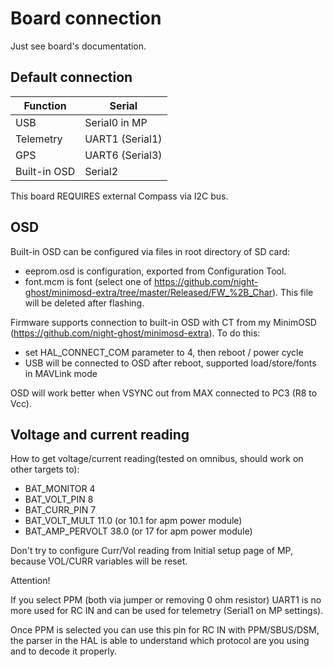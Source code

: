 # Board connection

Just see board's documentation.


## Default connection
| Function | Serial |
| ------ | ------ |
| USB | Serial0 in MP |
| Telemetry | UART1 (Serial1) |
| GPS | UART6 (Serial3) | 
| Built-in OSD | Serial2 |

This board REQUIRES external Compass via I2C bus. 

## OSD
Built-in OSD can be configured via files in root directory of SD card:
- eeprom.osd is configuration, exported from Configuration Tool.
- font.mcm is font (select one of https://github.com/night-ghost/minimosd-extra/tree/master/Released/FW_%2B_Char). This file will be deleted after flashing.

Firmware supports connection to built-in OSD with CT from my MinimOSD (https://github.com/night-ghost/minimosd-extra). To do this:
- set HAL_CONNECT_COM parameter to 4, then reboot / power cycle
- USB will be connected to OSD after reboot, supported load/store/fonts in MAVLink mode

OSD will work better when VSYNC out from MAX connected to PC3 (R8 to Vcc).

## Voltage and current reading

How to get voltage/current reading(tested on omnibus, should work on other targets to):
- BAT_MONITOR 4
- BAT_VOLT_PIN 8
- BAT_CURR_PIN 7
- BAT_VOLT_MULT 11.0 (or 10.1 for apm power module)
- BAT_AMP_PERVOLT 38.0 (or 17 for apm power module)

Don't try to configure Curr/Vol reading from Initial setup page of MP, because VOL/CURR variables will be reset.

Attention!

If you select PPM (both via jumper or removing 0 ohm resistor) UART1 is no more used for RC IN and can be 
used for telemetry (Serial1 on MP settings).

Once PPM is selected you can use this pin for RC IN with PPM/SBUS/DSM, the parser in the HAL is able to understand 
which protocol are you using and to decode it properly. 
